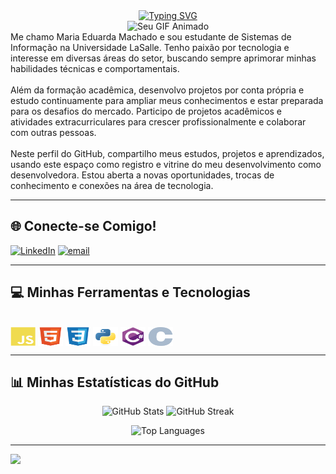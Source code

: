  <div align="center">
  <a href="https://git.io/typing-svg">
    <img src="https://readme-typing-svg.demolab.com?font=Fira+Code&weight=500&size=22&pause=1000&color=800080&center=true&vCenter=true&random=false&width=524&lines=Bem-vindo+(a)+ao+meu+perfil!" alt="Typing SVG">
  </a>
</div>

<div align="center">
  <img src="https://user-images.githubusercontent.com/74038190/226127923-0e8b7792-7b3c-462b-951b-63c96ba1a5af.gif" alt="Seu GIF Animado" width="300px">
</div>
Me chamo Maria Eduarda Machado e sou estudante de Sistemas de Informação na Universidade LaSalle. Tenho paixão por tecnologia e interesse em diversas áreas do setor, buscando sempre aprimorar minhas habilidades técnicas e comportamentais.<br><br>Além da formação acadêmica, desenvolvo projetos por conta própria e estudo continuamente para ampliar meus conhecimentos e estar preparada para os desafios do mercado. Participo de projetos acadêmicos e atividades extracurriculares para crescer profissionalmente e colaborar com outras pessoas.<br><br>Neste perfil do GitHub, compartilho meus estudos, projetos e aprendizados, usando este espaço como registro e vitrine do meu desenvolvimento como desenvolvedora. Estou aberta a novas oportunidades, trocas de conhecimento e conexões na área de tecnologia.

---

## 🌐 Conecte-se Comigo!

[![LinkedIn](https://img.shields.io/badge/LinkedIn-%23800080.svg?logo=linkedin&logoColor=white)](https://www.linkedin.com/in/maria-eduarda-machado-931aba23b/)&nbsp;[![email](https://img.shields.io/badge/Email-%23800080.svg?logo=gmail&logoColor=white)](mailto:mariaedsouza.machado@gmail.com)

---

## 💻 Minhas Ferramentas e Tecnologias


<div style="display: inline_block"><br>
  <img align="center" alt="Duda-Js" height="30" width="40" src="https://raw.githubusercontent.com/devicons/devicon/master/icons/javascript/javascript-plain.svg">
  <img align="center" alt="Duda-HTML" height="30" width="40" src="https://raw.githubusercontent.com/devicons/devicon/master/icons/html5/html5-original.svg">
  <img align="center" alt="Duda-CSS" height="30" width="40" src="https://raw.githubusercontent.com/devicons/devicon/master/icons/css3/css3-original.svg">
  <img align="center" alt="Duda-Python" height="30" width="40" src="https://raw.githubusercontent.com/devicons/devicon/master/icons/python/python-original.svg">
  <img align="center" alt="Duda-Csharp" height="30" width="40" src="https://raw.githubusercontent.com/devicons/devicon/master/icons/csharp/csharp-original.svg">
  <img align="center" alt="Duda-C" height="30" width="40" src="https://raw.githubusercontent.com/devicons/devicon/master/icons/c/c-original.svg">
</div>


---

## 📊 Minhas Estatísticas do GitHub

<p align="center">
  <img src="https://github-readme-stats.vercel.app/api?username=mariaesmdev&theme=omni&hide_border=false&include_all_commits=false&count_private=false" width="48%" alt="GitHub Stats"/>
  <img src="https://nirzak-streak-stats.vercel.app/?user=mariaesmdev&theme=omni&hide_border=false" width="48%" alt="GitHub Streak"/>
</p>

<p align="center">
  <img src="https://github-readme-stats.vercel.app/api/top-langs/?username=mariaesmdev&theme=omni&hide_border=false&include_all_commits=false&count_private=false&layout=compact" width="48%" alt="Top Languages"/>
</p>

---
[![](https://visitcount.itsvg.in/api?id=mariaesmdev&icon=10&color=0)](https://visitcount.itsvg.in)
